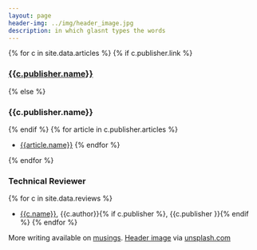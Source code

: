 ```yaml
---
layout: page 
header-img: ../img/header_image.jpg
description: in which glasnt types the words
---
```


<style>
li p { 
    margin: 0
}
</style>

{% for c in site.data.articles %} 
{% if c.publisher.link %}
### [{{c.publisher.name}}]({{c.publisher.link}})
{% else %}
### {{c.publisher.name}}
{% endif %}
{% for article in c.publisher.articles %} 
* [{{article.name}}]({{article.link}})
{% endfor %}

{% endfor %}

### Technical Reviewer
{% for c in site.data.reviews %} 
 * [{{c.name}}]({{c.link}}), {{c.author}}{% if c.publisher %}, {{c.publisher }}{% endif %}
{% endfor %}

More writing available on <a href="https://glasnt.com/blog">musings</a>. 
[Header image](https://unsplash.com/photos/vZJdYl5JVXY) via [unsplash.com](https://unsplash.com)
